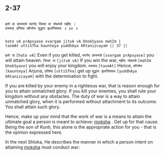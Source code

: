 ## 2-37


```shloka-sa

हतो वा प्राप्स्यसे स्वर्गम् जित्वा वा भोक्ष्यसे महीम् ।
तस्मात् उत्तिष्ठ कौन्तेय युद्धाय कृतनिश्चयः ॥ ३७ ॥

```
```shloka-sa-hk

hato vA prApsyase svargam jitvA vA bhokSyase mahIm |
tasmAt uttiSTha kaunteya yuddhAya kRtanizcayaH || 37 ||

```
`हतो वा` `[hato vA]` Even if you get killed, `स्वर्गम् प्राप्स्यसे` `[svargam prApsyase]` you will attain heaven. `जित्वा वा` `[jitvA vA]` If you win the war, `महीम् भोक्ष्यसे` `[mahIm bhokSyase]` you will enjoy your kingdom. `तस्मात्` `[tasmAt]` Hence, `कौन्तेय` `[kaunteya]` Arjuna, `उत्तिष्ठ` `[uttiSTha]` get up `युद्धाय कृतनिश्चयः` `[yuddhAya kRtanizcayaH]` with the determination to fight.



If you are killed by your enemy in a righteous war, that is reason enough for you to attain unmatched glory. If you kill your enemies, you shall rule your kingdom without any obstacles. The duty of war is a way to attain unmatched glory, when it is performed without attachment to its outcome. You shall attain such glory. 

Hence, make up your mind that the work of war is a means to attain the ultimate goal a person is meant to achieve: 
[moksha](Moksha)
. Get up for that cause. Being the son of Kunti, this alone is the appropriate action for you - that is the opinion expressed here.

In the next Shloka, He describes the manner in which a person intent on attaining 
[moksha](Moksha)
 must conduct war:


